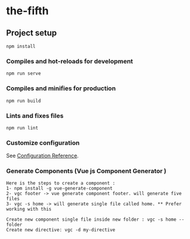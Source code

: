 # the-fifth

## Project setup
```
npm install
```

### Compiles and hot-reloads for development
```
npm run serve
```

### Compiles and minifies for production
```
npm run build
```

### Lints and fixes files
```
npm run lint
```

### Customize configuration
See [Configuration Reference](https://cli.vuejs.org/config/).

### Generate Components (Vue js Component Generator )
```
Here is the steps to create a component :
1- npm install -g vue-generate-component
2- vgc footer -> vue generate component footer. will generate five files 
3- vgc -s home -> will generate single file called home. ** Prefer working with this

Create new component single file inside new folder : vgc -s home --folder
Create new directive: vgc -d my-directive

```

